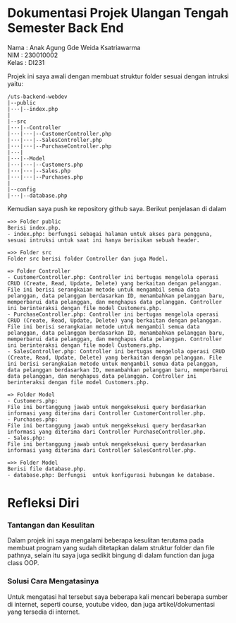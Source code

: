 <h1>Dokumentasi Projek Ulangan Tengah Semester Back End</h1>

Nama    : Anak Agung Gde Weida Ksatriawarma<br>
NIM     : 230010002<br>
Kelas   : DI231

Projek ini saya awali dengan membuat struktur folder sesuai dengan intruksi yaitu:

~~~
/uts-backend-webdev
|--public
|···|--index.php
|
|--src
|···|--Controller
|···|···|--CustomerController.php
|···|···|--SalesController.php
|···|···|--PurchaseController.php
|···|
|···|--Model
|···|···|--Customers.php
|···|···|--Sales.php
|···|···|--Purchases.php
|
|--config
|···|--database.php
~~~

Kemudian saya push ke repository github saya. Berikut penjelasan di dalam 

~~~
=>> Folder public
Berisi index.php.
- index.php: berfungsi sebagai halaman untuk akses para pengguna, sesuai intruksi untuk saat ini hanya berisikan sebuah header.

=>> Folder src
Folder src berisi folder Controller dan juga Model.

=> Folder Controller
- CustomerController.php: Controller ini bertugas mengelola operasi CRUD (Create, Read, Update, Delete) yang berkaitan dengan pelanggan. File ini berisi serangkaian metode untuk mengambil semua data pelanggan, data pelanggan berdasarkan ID, menambahkan pelanggan baru, memperbarui data pelanggan, dan menghapus data pelanggan. Controller ini berinteraksi dengan file model Customers.php.
- PurchaseController.php: Controller ini bertugas mengelola operasi CRUD (Create, Read, Update, Delete) yang berkaitan dengan pelanggan. File ini berisi serangkaian metode untuk mengambil semua data pelanggan, data pelanggan berdasarkan ID, menambahkan pelanggan baru, memperbarui data pelanggan, dan menghapus data pelanggan. Controller ini berinteraksi dengan file model Customers.php.
- SalesController.php: Controller ini bertugas mengelola operasi CRUD (Create, Read, Update, Delete) yang berkaitan dengan pelanggan. File ini berisi serangkaian metode untuk mengambil semua data pelanggan, data pelanggan berdasarkan ID, menambahkan pelanggan baru, memperbarui data pelanggan, dan menghapus data pelanggan. Controller ini berinteraksi dengan file model Customers.php.

=> Folder Model
- Customers.php:
File ini bertanggung jawab untuk mengeksekusi query berdasarkan informasi yang diterima dari Controller CustomerController.php.
- Purchases.php:
File ini bertanggung jawab untuk mengeksekusi query berdasarkan informasi yang diterima dari Controller PurchaseController.php. 
- Sales.php:
File ini bertanggung jawab untuk mengeksekusi query berdasarkan informasi yang diterima dari Controller SalesController.php.

=>> Folder Model
Berisi file database.php.
- database.php: Berfungsi  untuk konfigurasi hubungan ke database.
~~~

<h1>Refleksi Diri</h1>
<h3>Tantangan dan Kesulitan</h3>
Dalam projek ini saya mengalami beberapa kesulitan terutama pada membuat program yang sudah ditetapkan dalam struktur folder dan file pathnya, selain itu saya juga sedikit bingung di dalam function dan juga class OOP.

<h3>Solusi Cara Mengatasinya</h3>
Untuk mengatasi hal tersebut saya beberapa kali mencari beberapa sumber di internet, seperti course, youtube video, dan juga artikel/dokumentasi yang tersedia di internet.
